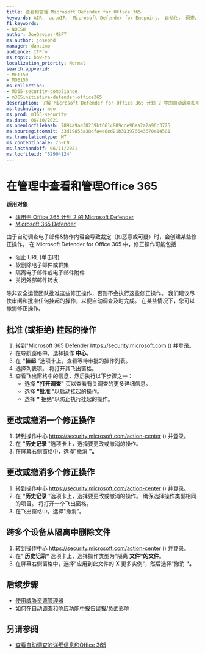 ```yaml
---
title: 查看和管理 Microsoft Defender for Office 365
keywords: AIR， autoIR， Microsoft Defender for Endpoint， 自动化， 调查， 响应， 修正， 威胁， 高级， 威胁， 保护
f1.keywords:
- NOCSH
author: JoeDavies-MSFT
ms.author: josephd
manager: dansimp
audience: ITPro
ms.topic: how-to
localization_priority: Normal
search.appverid:
- MET150
- MOE150
ms.collection:
- M365-security-compliance
- m365initiative-defender-office365
description: 了解 Microsoft Defender for Office 365 计划 2 中的自动调查和响应功能中的修正操作。
ms.technology: mdo
ms.prod: m365-security
ms.date: 06/10/2021
ms.openlocfilehash: 7894a9aa38239bf661c809cce96ea2a2a96c3725
ms.sourcegitcommit: 33d19853a38dfa4e6ed21b313976643670a14581
ms.translationtype: MT
ms.contentlocale: zh-CN
ms.lasthandoff: 06/11/2021
ms.locfileid: "52904124"
---
```

# <a name="review-and-manage-remediation-actions-in-office-365"></a>在管理中查看和管理Office 365

**适用对象**
- [适用于 Office 365 计划 2 的 Microsoft Defender](defender-for-office-365.md)
- [Microsoft 365 Defender](../defender/microsoft-365-defender.md)

由于自动调查电子邮件&协作内容会导致裁定（如恶意或可疑）时，会创建某些修正操作。 在 Microsoft Defender for Office 365 中，修正操作可能包括：

- 阻止 URL (单击时) 
- 软删除电子邮件或群集
- 隔离电子邮件或电子邮件附件
- 关闭外部邮件转发

除非安全运营团队批准这些修正操作，否则不会执行这些修正操作。 我们建议尽快审阅和批准任何挂起的操作，以便自动调查及时完成。 在某些情况下，您可以撤消修正操作。

## <a name="approve-or-reject-pending-actions"></a>批准 (或拒绝) 挂起的操作

1. 转到"Microsoft 365 Defender <https://security.microsoft.com> () 并登录。
2. 在导航窗格中，选择操作 **中心**。
3. 在 **"挂起** "选项卡上，查看等待审批的操作列表。
4. 选择列表项。 将打开其飞出窗格。 
5. 查看飞出窗格中的信息，然后执行以下步骤之一：
   - 选择 **"打开调查"** 页以查看有关调查的更多详细信息。
   - 选择 **"批准** "以启动挂起的操作。
   - 选择 **"** 拒绝"以防止执行挂起的操作。

## <a name="change-or-undo-one-remediation-action"></a>更改或撤消一个修正操作

1. 转到操作中心 <https://security.microsoft.com/action-center> () 并登录。
2. 在 **"历史记录** "选项卡上，选择要更改或撤消的操作。
3. 在屏幕右侧窗格中，选择"撤消 **"。**

## <a name="change-or-undo-multiple-remediation-actions"></a>更改或撤消多个修正操作

1. 转到操作中心 <https://security.microsoft.com/action-center> () 并登录。
2. 在 **"历史记录** "选项卡上，选择要更改或撤消的操作。 确保选择操作类型相同的项目。 将打开一个飞出窗格。
3. 在飞出窗格中，选择"撤消"。

## <a name="to-remove-a-file-from-quarantine-across-multiple-devices"></a>跨多个设备从隔离中删除文件

1. 转到操作中心 <https://security.microsoft.com/action-center> () 并登录。
2. 在" **历史记录"** 选项卡上，选择操作类型为"隔离 **文件"的文件**。
3. 在屏幕右侧窗格中，选择"应用到此文件的 **X** 更多实例"，然后选择"撤消 **"。**

## <a name="next-steps"></a>后续步骤

- [使用威胁资源管理器](threat-explorer.md)
- [如何在自动调查和响应功能中报告误报/负面影响](air-report-false-positives-negatives.md)

## <a name="see-also"></a>另请参阅

- [查看自动调查的详细信息和Office 365](air-view-investigation-results.md)
